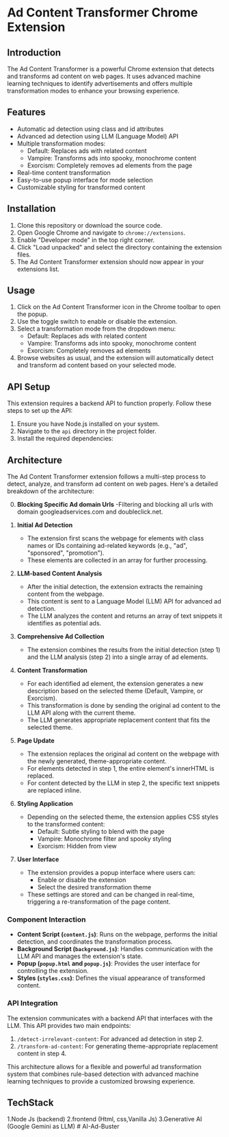 # Ad Content Transformer Chrome Extension

## Introduction

The Ad Content Transformer is a powerful Chrome extension that detects and transforms ad content on web pages. It uses advanced machine learning techniques to identify advertisements and offers multiple transformation modes to enhance your browsing experience.

## Features

- Automatic ad detection using class and id attributes
- Advanced ad detection using LLM (Language Model) API
- Multiple transformation modes:
  - Default: Replaces ads with related content
  - Vampire: Transforms ads into spooky, monochrome content
  - Exorcism: Completely removes ad elements from the page
- Real-time content transformation
- Easy-to-use popup interface for mode selection
- Customizable styling for transformed content

## Installation

1. Clone this repository or download the source code.
2. Open Google Chrome and navigate to `chrome://extensions`.
3. Enable "Developer mode" in the top right corner.
4. Click "Load unpacked" and select the directory containing the extension files.
5. The Ad Content Transformer extension should now appear in your extensions list.

## Usage

1. Click on the Ad Content Transformer icon in the Chrome toolbar to open the popup.
2. Use the toggle switch to enable or disable the extension.
3. Select a transformation mode from the dropdown menu:
   - Default: Replaces ads with related content
   - Vampire: Transforms ads into spooky, monochrome content
   - Exorcism: Completely removes ad elements
4. Browse websites as usual, and the extension will automatically detect and transform ad content based on your selected mode.

## API Setup

This extension requires a backend API to function properly. Follow these steps to set up the API:

1. Ensure you have Node.js installed on your system.
2. Navigate to the `api` directory in the project folder.
3. Install the required dependencies:


## Architecture

The Ad Content Transformer extension follows a multi-step process to detect, analyze, and transform ad content on web pages. Here's a detailed breakdown of the architecture:

0. **Blocking Specific Ad domain Urls**
    -Filtering and blocking all urls with domain googleadservices.com and doubleclick.net.

1. **Initial Ad Detection**
   - The extension first scans the webpage for elements with class names or IDs containing ad-related keywords (e.g., "ad", "sponsored", "promotion").
   - These elements are collected in an array for further processing.

2. **LLM-based Content Analysis**
   - After the initial detection, the extension extracts the remaining content from the webpage.
   - This content is sent to a Language Model (LLM) API for advanced ad detection.
   - The LLM analyzes the content and returns an array of text snippets it identifies as potential ads.

3. **Comprehensive Ad Collection**
   - The extension combines the results from the initial detection (step 1) and the LLM analysis (step 2) into a single array of ad elements.

4. **Content Transformation**
   - For each identified ad element, the extension generates a new description based on the selected theme (Default, Vampire, or Exorcism).
   - This transformation is done by sending the original ad content to the LLM API along with the current theme.
   - The LLM generates appropriate replacement content that fits the selected theme.

5. **Page Update**
   - The extension replaces the original ad content on the webpage with the newly generated, theme-appropriate content.
   - For elements detected in step 1, the entire element's innerHTML is replaced.
   - For content detected by the LLM in step 2, the specific text snippets are replaced inline.

6. **Styling Application**
   - Depending on the selected theme, the extension applies CSS styles to the transformed content:
     - Default: Subtle styling to blend with the page
     - Vampire: Monochrome filter and spooky styling
     - Exorcism: Hidden from view

7. **User Interface**
   - The extension provides a popup interface where users can:
     - Enable or disable the extension
     - Select the desired transformation theme
   - These settings are stored and can be changed in real-time, triggering a re-transformation of the page content.

### Component Interaction

- **Content Script (`content.js`)**: Runs on the webpage, performs the initial detection, and coordinates the transformation process.
- **Background Script (`background.js`)**: Handles communication with the LLM API and manages the extension's state.
- **Popup (`popup.html` and `popup.js`)**: Provides the user interface for controlling the extension.
- **Styles (`styles.css`)**: Defines the visual appearance of transformed content.

### API Integration

The extension communicates with a backend API that interfaces with the LLM. This API provides two main endpoints:
1. `/detect-irrelevant-content`: For advanced ad detection in step 2.
2. `/transform-ad-content`: For generating theme-appropriate replacement content in step 4.

This architecture allows for a flexible and powerful ad transformation system that combines rule-based detection with advanced machine learning techniques to provide a customized browsing experience.

## TechStack
1.Node Js (backend)
2.frontend (Html, css,Vanilla Js)
3.Generative AI (Google Gemini as LLM)
#   A I - A d - B u s t e r  
 